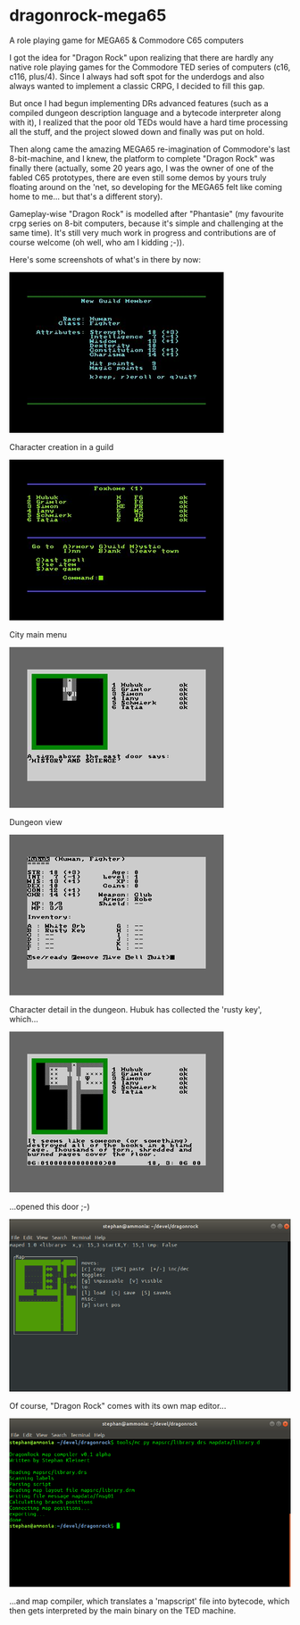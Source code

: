 # dragonrock-mega65
A role playing game for MEGA65 & Commodore C65 computers

I got the idea for "Dragon Rock" upon realizing that there are hardly any native role playing
games for the Commodore TED series of computers (c16, c116, plus/4). Since I always had soft 
spot for the underdogs and also always wanted to implement a classic CRPG, I decided to fill this gap.

But once I had begun implementing DRs advanced features (such as a compiled dungeon description
language and a bytecode interpreter along with it), I realized that the poor old TEDs would have
a hard time processing all the stuff, and the project slowed down and finally was put on hold.

Then along came the amazing MEGA65 re-imagination of Commodore's last 8-bit-machine, and I knew,
the platform to complete "Dragon Rock" was finally there (actually, some 20 years ago, I was the
owner of one of the fabled C65 prototypes, there are even still some demos by yours truly 
floating around on the 'net, so developing for the MEGA65 felt like coming home to me... but that's
a different story).

Gameplay-wise "Dragon Rock" is modelled after "Phantasie" (my favourite crpg series on 8-bit 
computers, because it's simple and challenging at the same time). It's still very much work
in progress and contributions are of course welcome (oh well, who am I kidding ;-)).

Here's some screenshots of what's in there by now:

![Screen1](screenshots/characterCreation.jpg)

Character creation in a guild

![Screen2](screenshots/cityMain.jpg)

City main menu

![Screen3](screenshots/dungeon1.jpg)

Dungeon view

![Screen4](screenshots/characterDisplay.jpg)

Character detail in the dungeon. Hubuk has collected the 'rusty key', which...

![Screen5](screenshots/dungeon2.jpg)

...opened this door ;-)

![Screen6](screenshots/mapEditor.png)

Of course, "Dragon Rock" comes with its own map editor...

![Screen7](screenshots/mapCompiler.png)

...and map compiler, which translates a 'mapscript' file into bytecode, which then
gets interpreted by the main binary on the TED machine.


